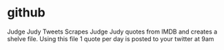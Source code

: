 # github
Judge Judy Tweets
Scrapes Judge Judy quotes from IMDB and creates a shelve file. Using this file 1 quote per day is posted to your twitter at 9am
